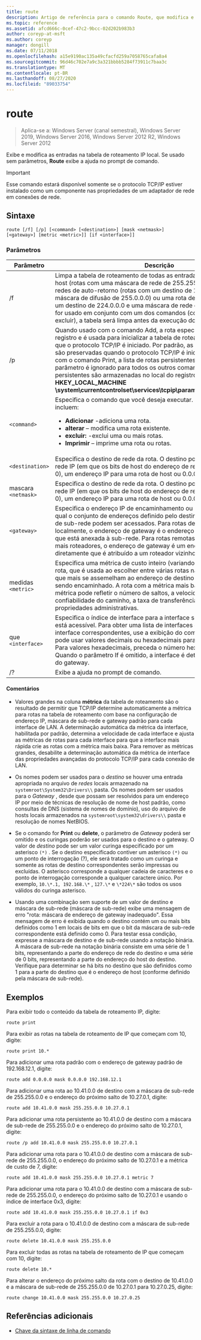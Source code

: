 ```yaml
---
title: route
description: Artigo de referência para o comando Route, que modifica e exibe entradas na tabela de roteamento IP local.
ms.topic: reference
ms.assetid: afcd666c-0cef-47c2-9bcc-02d202b983b3
author: coreyp-at-msft
ms.author: coreyp
manager: dongill
ms.date: 07/11/2018
ms.openlocfilehash: a15e9190ac135a49cfacfd259a7058765cafa8a4
ms.sourcegitcommit: 96d46c702e7a9c3a321bbbb5284f73911c7baa3c
ms.translationtype: MT
ms.contentlocale: pt-BR
ms.lasthandoff: 08/27/2020
ms.locfileid: "89033754"
---
```

# <a name="route"></a>route

> Aplica-se a: Windows Server (canal semestral), Windows Server 2019, Windows Server 2016, Windows Server 2012 R2, Windows Server 2012

Exibe e modifica as entradas na tabela de roteamento IP local. Se usado sem parâmetros, **Route** exibe a ajuda no prompt de comando.

> [!IMPORTANT]
> Esse comando estará disponível somente se o protocolo TCP/IP estiver instalado como um componente nas propriedades de um adaptador de rede em conexões de rede.

## <a name="syntax"></a>Sintaxe

```
route [/f] [/p] [<command> [<destination>] [mask <netmask>] [<gateway>] [metric <metric>]] [if <interface>]]
```

### <a name="parameters"></a>Parâmetros

| Parâmetro | Descrição |
|--|--|
| /f | Limpa a tabela de roteamento de todas as entradas que não são rotas de host (rotas com uma máscara de rede de 255.255.255.255), a rota de redes de auto-retorno (rotas com um destino de 127.0.0.0 e uma máscara de difusão de 255.0.0.0) ou uma rota de multicast (rotas com um destino de 224.0.0.0 e uma máscara de rede de 240.0.0.0). Se isso for usado em conjunto com um dos comandos (como adicionar, alterar ou excluir), a tabela será limpa antes da execução do comando. |
| /p | Quando usado com o comando Add, a rota especificada é adicionada ao registro e é usada para inicializar a tabela de roteamento de IP sempre que o protocolo TCP/IP é iniciado. Por padrão, as rotas adicionadas não são preservadas quando o protocolo TCP/IP é iniciado. Quando usado com o comando Print, a lista de rotas persistentes é exibida. Esse parâmetro é ignorado para todos os outros comandos. As rotas persistentes são armazenadas no local do registro **HKEY_LOCAL_MACHINE \system\currentcontrolset\services\tcpip\parameters\persistentroutes**. |
| `<command>` | Especifica o comando que você deseja executar. Os comandos válidos incluem:<ul><li>**Adicionar** -adiciona uma rota.</li><li>**alterar** – modifica uma rota existente.</li><li>**excluir:** -exclui uma ou mais rotas.</li><li>**Imprimir** – imprime uma rota ou rotas.</li></ul> |
| `<destination>` | Especifica o destino de rede da rota. O destino pode ser um endereço de rede IP (em que os bits de host do endereço de rede são definidos como 0), um endereço IP para uma rota de host ou 0.0.0.0 para a rota padrão. |
| mascara `<netmask>` | Especifica o destino de rede da rota. O destino pode ser um endereço de rede IP (em que os bits de host do endereço de rede são definidos como 0), um endereço IP para uma rota de host ou 0.0.0.0 para a rota padrão. |
| `<gateway>` | Especifica o endereço IP de encaminhamento ou próximo salto sobre o qual o conjunto de endereços definido pelo destino de rede e a máscara de sub-rede podem ser acessados. Para rotas de sub-rede conectadas localmente, o endereço de gateway é o endereço IP atribuído à interface que está anexada à sub-rede. Para rotas remotas, disponíveis em um ou mais roteadores, o endereço de gateway é um endereço IP acessível diretamente que é atribuído a um roteador vizinho. |
| medidas `<metric>` | Especifica uma métrica de custo inteiro (variando de 1 a 9999) para a rota, que é usada ao escolher entre várias rotas na tabela de roteamento que mais se assemelham ao endereço de destino de um pacote que está sendo encaminhado. A rota com a métrica mais baixa é escolhida. A métrica pode refletir o número de saltos, a velocidade do caminho, a confiabilidade do caminho, a taxa de transferência do caminho ou as propriedades administrativas. |
| que `<interface>` | Especifica o índice de interface para a interface sobre a qual o destino está acessível. Para obter uma lista de interfaces e seus índices de interface correspondentes, use a exibição do comando Route Print. Você pode usar valores decimais ou hexadecimais para o índice de interface. Para valores hexadecimais, preceda o número hexadecimal com 0x. Quando o parâmetro If é omitido, a interface é determinada do endereço do gateway. |
| /? | Exibe a ajuda no prompt de comando. |

#### <a name="remarks"></a>Comentários

- Valores grandes na coluna **métrica** da tabela de roteamento são o resultado de permitir que TCP/IP determine automaticamente a métrica para rotas na tabela de roteamento com base na configuração de endereço IP, máscara de sub-rede e gateway padrão para cada interface de LAN. A determinação automática da métrica da interface, habilitada por padrão, determina a velocidade de cada interface e ajusta as métricas de rotas para cada interface para que a interface mais rápida crie as rotas com a métrica mais baixa. Para remover as métricas grandes, desabilite a determinação automática da métrica de interface das propriedades avançadas do protocolo TCP/IP para cada conexão de LAN.

- Os nomes podem ser usados para o *destino* se houver uma entrada apropriada no arquivo de *redes* locais armazenado na `systemroot\System32\Drivers\\` pasta. Os nomes podem ser usados para o *Gateway* , desde que possam ser resolvidos para um endereço IP por meio de técnicas de resolução de nome de host padrão, como consultas de DNS (sistema de nomes de domínio), uso do arquivo de hosts locais armazenados na `systemroot\system32\drivers\\` pasta e resolução de nomes NetBIOS.

- Se o comando for **Print** ou **delete**, o parâmetro de *Gateway* poderá ser omitido e os curingas poderão ser usados para o destino e o gateway. O valor de *destino* pode ser um valor curinga especificado por um asterisco `(*)` . Se o destino especificado contiver um asterisco `(*)` ou um ponto de interrogação (?), ele será tratado como um curinga e somente as rotas de destino correspondentes serão impressas ou excluídas. O asterisco corresponde a qualquer cadeia de caracteres e o ponto de interrogação corresponde a qualquer caractere único. Por exemplo, `10.\*.1, 192.168.\*` , `127.\*` e `\*224\*` são todos os usos válidos do curinga asterisco.

- Usando uma combinação sem suporte de um valor de destino e máscara de sub-rede (máscara de sub-rede) exibe uma mensagem de erro "rota: máscara de endereço de gateway inadequado". Essa mensagem de erro é exibida quando o destino contém um ou mais bits definidos como 1 em locais de bits em que o bit da máscara de sub-rede correspondente está definido como 0. Para testar essa condição, expresse a máscara de destino e de sub-rede usando a notação binária. A máscara de sub-rede na notação binária consiste em uma série de 1 bits, representando a parte do endereço de rede do destino e uma série de 0 bits, representando a parte do endereço do host do destino. Verifique para determinar se há bits no destino que são definidos como 1 para a parte do destino que é o endereço de host (conforme definido pela máscara de sub-rede).

## <a name="examples"></a>Exemplos

Para exibir todo o conteúdo da tabela de roteamento IP, digite:

```
route print
```

Para exibir as rotas na tabela de roteamento de IP que começam com 10, digite:

```
route print 10.*
```

Para adicionar uma rota padrão com o endereço de gateway padrão de 192.168.12.1, digite:

```
route add 0.0.0.0 mask 0.0.0.0 192.168.12.1
```

Para adicionar uma rota ao 10.41.0.0 de destino com a máscara de sub-rede de 255.255.0.0 e o endereço do próximo salto de 10.27.0.1, digite:

```
route add 10.41.0.0 mask 255.255.0.0 10.27.0.1
```

Para adicionar uma rota persistente ao 10.41.0.0 de destino com a máscara de sub-rede de 255.255.0.0 e o endereço do próximo salto de 10.27.0.1, digite:

```
route /p add 10.41.0.0 mask 255.255.0.0 10.27.0.1
```

Para adicionar uma rota para o 10.41.0.0 de destino com a máscara de sub-rede de 255.255.0.0, o endereço do próximo salto de 10.27.0.1 e a métrica de custo de 7, digite:

```
route add 10.41.0.0 mask 255.255.0.0 10.27.0.1 metric 7
```

Para adicionar uma rota para o 10.41.0.0 de destino com a máscara de sub-rede de 255.255.0.0, o endereço do próximo salto de 10.27.0.1 e usando o índice de interface 0x3, digite:

```
route add 10.41.0.0 mask 255.255.0.0 10.27.0.1 if 0x3
```

Para excluir a rota para o 10.41.0.0 de destino com a máscara de sub-rede de 255.255.0.0, digite:

```
route delete 10.41.0.0 mask 255.255.0.0
```

Para excluir todas as rotas na tabela de roteamento de IP que começam com 10, digite:

```
route delete 10.*
```

Para alterar o endereço do próximo salto da rota com o destino de 10.41.0.0 e a máscara de sub-rede de 255.255.0.0 de 10.27.0.1 para 10.27.0.25, digite:

```
route change 10.41.0.0 mask 255.255.0.0 10.27.0.25
```

## <a name="additional-references"></a>Referências adicionais

- [Chave da sintaxe de linha de comando](command-line-syntax-key.md)
